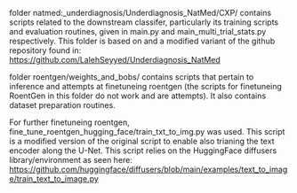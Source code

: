 folder natmed:_underdiagnosis/Underdiagnosis_NatMed/CXP/ contains scripts related to the downstream classifer, particularly its training scripts and evaluation routines, given in main.py and main_multi_trial_stats.py respectively.
This folder is based on and a modified variant of the github repository found in: https://github.com/LalehSeyyed/Underdiagnosis_NatMed 

folder roentgen/weights_and_bobs/ contains scripts that pertain to inference and attempts at finetuneing roentgen (the scripts for finetuneing RoentGen in this folder do not work and are attempts). It also contains dataset preparation routines.

For further finetuneing roentgen, fine_tune_roentgen_hugging_face/train_txt_to_img.py was used. This script is a modified version of the original script to enable also trianing the text encoder along the U-Net. This script relies on the HuggingFace diffusers library/environment as seen here: https://github.com/huggingface/diffusers/blob/main/examples/text_to_image/train_text_to_image.py
